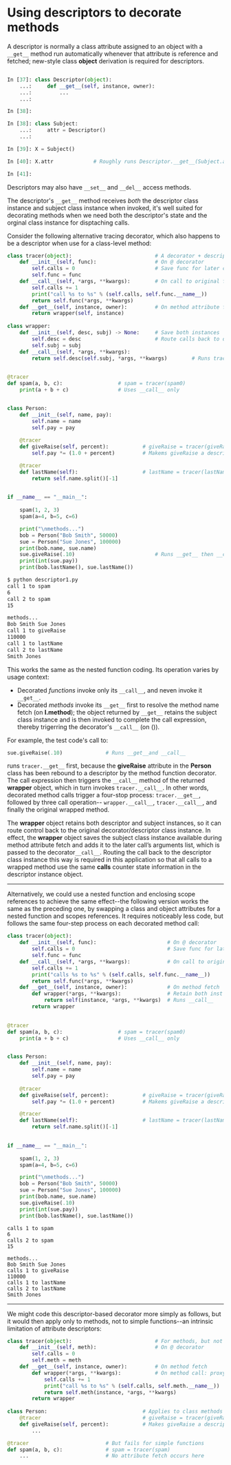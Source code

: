 # Using descriptors to decorate methods

A descriptor is normally a class attribute assigned to an object with a `__get__` method run automatically whenever that attribute is reference and fetched; new-style class **object** derivation is required for descriptors.

```py

In [37]: class Descriptor(object):
    ...:     def __get__(self, instance, owner):
    ...:         ...
    ...: 

In [38]: 

In [38]: class Subject:
    ...:     attr = Descriptor()
    ...: 

In [39]: X = Subject()

In [40]: X.attr             # Roughly runs Descriptor.__get__(Subject.attr, X, Subject)

In [41]: 
```

Descriptors may also have `__set__` and `__del__` access methods.

The descriptor's `__get__` method receives *both* the descriptor class instance and subject class instance when invoked, it's well suited for decorating methods when we need both the descriptor's state and the orginal class instance for disptaching calls.

Consider the following alternative tracing decorator, which also happens to be a descriptor when use for a class-level method:

```py
class tracer(object):                           # A decorator + descriptor
    def __init__(self, func):                   # On @ decorator
        self.calls = 0                          # Save func for later call
        self.func = func 
    def __call__(self, *args, **kwargs):        # On call to original func
        self.calls += 1
        print("call %s to %s" % (self.calls, self.func.__name__))
        return self.func(*args, **kwargs)
    def __get__(self, instance, owner):         # On method attribute fetch
        return wrapper(self, instance)
    
class wrapper:
    def __init__(self, desc, subj) -> None:     # Save both instances
        self.desc = desc                        # Route calls back to deco/desc
        self.subj = subj
    def __call__(self, *args, **kwargs):
        return self.desc(self.subj, *args, **kwargs)        # Runs tracer.__call__
    

@tracer
def spam(a, b, c):                  # spam = tracer(spam0)
    print(a + b + c)                # Uses __call__ only                    


class Person:
    def __init__(self, name, pay):
        self.name = name 
        self.pay = pay 
    
    @tracer
    def giveRaise(self, percent):           # giveRaise = tracer(giveRaise)
        self.pay *= (1.0 + percent)         # Makems giveRaise a descriptor

    @tracer 
    def lastName(self):                     # lastName = tracer(lastName)
        return self.name.split()[-1]
    

if __name__ == "__main__":
    
    spam(1, 2, 3)
    spam(a=4, b=5, c=6)

    print("\nmethods...")
    bob = Person("Bob Smith", 50000)
    sue = Person("Sue Jones", 100000)
    print(bob.name, sue.name)
    sue.giveRaise(.10)                          # Runs __get__ then __call__
    print(int(sue.pay))
    print(bob.lastName(), sue.lastName())       
```

```bash
$ python descriptor1.py 
call 1 to spam
6
call 2 to spam
15

methods...
Bob Smith Sue Jones
call 1 to giveRaise
110000
call 1 to lastName
call 2 to lastName
Smith Jones
```

This works the same as the nested function coding. Its operation varies by usage context:

- Decorated *functions* invoke only its `__call__`, and neven invoke it `__get__`.
- Decorated *methods* invoke its `__get__` first to resolve the method name fetch (on **I.method**); the object returned by `__get__` retains the subject class instance and is then invoked to complete the call expression, thereby trigerring the decorator's `__call__` (on ()).

For example, the test code's call to:

```py
sue.giveRaise(.10)              # Runs __get__and __call__
```

runs `tracer.__get__` first, because the **giveRaise** attribute in the **Person** class has been rebound to a descriptor by the method function decorator. The call expression then triggers the `__call__` method of the returned **wrapper** object, which in turn invokes `tracer.__call__`. In other words, decorated method calls trigger a four-stop process: `tracer.__get__`, followed by three call operation-- `wrapper.__call__`, `tracer.__call__`, and finally the original wrapped method.


The **wrapper** object retains both descriptor and subject instances, so it can route control back to the original decorator/descriptor class instance. In effect, the **wrapper** object saves the subject class instance available during method attribute fetch and adds it to the later call’s arguments list, which is passed to the decorator`__call__`. Routing the call back to the descriptor class instance this way is required in this application so that all calls to a wrapped method use the same **calls** counter state information in the descriptor instance object.


----------

Alternatively, we could use a nested function and enclosing scope references to achieve the same effect--the following version works the same as the preceding one, by swapping a class and object attributes for a nested function and scopes references. It requires noticeably less code, but follows the same four-step process on each decorated method call:

```py
class tracer(object):
    def __init__(self, func):                       # On @ decorator
        self.calls = 0                              # Save func for later call
        self.func = func 
    def __call__(self, *args, **kwargs):            # On call to original func
        self.calls += 1
        print("calls %s to %s" % (self.calls, self.func.__name__))
        return self.func(*args, **kwargs)
    def __get__(self, instance, owner):             # On method fetch
        def wrapper(*args, **kwargs):               # Retain both inst
            return self(instance, *args, **kwargs)  # Runs __call__
        return wrapper
    

@tracer
def spam(a, b, c):                  # spam = tracer(spam0)
    print(a + b + c)                # Uses __call__ only                    


class Person:
    def __init__(self, name, pay):
        self.name = name 
        self.pay = pay 
    
    @tracer
    def giveRaise(self, percent):           # giveRaise = tracer(giveRaise)
        self.pay *= (1.0 + percent)         # Makems giveRaise a descriptor

    @tracer 
    def lastName(self):                     # lastName = tracer(lastName)
        return self.name.split()[-1]
    

if __name__ == "__main__":
    
    spam(1, 2, 3)
    spam(a=4, b=5, c=6)

    print("\nmethods...")
    bob = Person("Bob Smith", 50000)
    sue = Person("Sue Jones", 100000)
    print(bob.name, sue.name)
    sue.giveRaise(.10)                          
    print(int(sue.pay))
    print(bob.lastName(), sue.lastName())       
```

```output
calls 1 to spam
6
calls 2 to spam
15

methods...
Bob Smith Sue Jones
calls 1 to giveRaise
110000
calls 1 to lastName
calls 2 to lastName
Smith Jones
```


----------

We might code this descriptor-based decorator more simply as follows, but it would then apply only to methods, not to simple functions--an intrinsic limitation of attribute descriptors:


```py
class tracer(object):                           # For methods, but not functions!
    def __init__(self, meth):                   # On @ decorator
        self.calls = 0
        self.meth = meth 
    def __get__(self, instance, owner):         # On method fetch
        def wrapper(*args, **kwargs):           # On method call: proxy with self+inst
            self.calls += 1
            print("call %s to %s" % (self.calls, self.meth.__name__))
            return self.meth(instance, *args, **kwargs)
        return wrapper
    
class Person:                               # Applies to class methods
    @tracer                                 # giveRaise = tracer(giveRaise)
    def giveRaise(self, percent):           # Makes giveRaise a descriptor
        ...

@tracer                         # But fails for simple functions 
def spam(a, b, c):              # spam = tracer(spam)
    ...                         # No attribute fetch occurs here
```